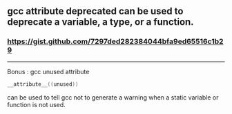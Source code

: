 gcc attribute deprecated can be used to deprecate a variable, a type, or a function.
---------------

### https://gist.github.com/7297ded282384044bfa9ed65516c1b29
---------------


Bonus : gcc unused attribute
```C
__attribute__((unused))
```
can be used to tell gcc not to generate a warning when a static variable or function is not used.
